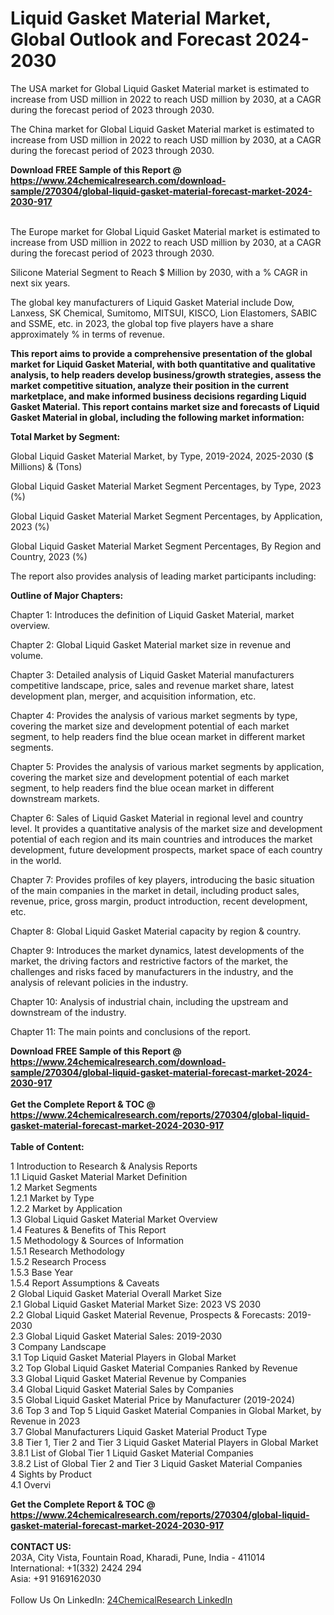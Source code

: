 <h1>Liquid Gasket Material Market, Global Outlook and Forecast 2024-2030</h1><p>The USA market for Global Liquid Gasket Material market is estimated to increase from USD million in 2022 to reach USD million by 2030, at a CAGR during the forecast period of 2023 through 2030.</p><p>
</p><p>The China market for Global Liquid Gasket Material market is estimated to increase from USD million in 2022 to reach USD million by 2030, at a CAGR during the forecast period of 2023 through 2030.</p><div><b>Download FREE Sample of this Report @ 
            <a href="https://www.24chemicalresearch.com/download-sample/270304/global-liquid-gasket-material-forecast-market-2024-2030-917">
            https://www.24chemicalresearch.com/download-sample/270304/global-liquid-gasket-material-forecast-market-2024-2030-917</a></b></div><br><p>
</p><p>The Europe market for Global Liquid Gasket Material market is estimated to increase from USD million in 2022 to reach USD million by 2030, at a CAGR during the forecast period of 2023 through 2030.</p><p>
Silicone Material Segment to Reach $ Million by 2030, with a % CAGR in next six years.</p><p>
The global key manufacturers of Liquid Gasket Material include Dow, Lanxess, SK Chemical, Sumitomo, MITSUI, KISCO, Lion Elastomers, SABIC and SSME, etc. in 2023, the global top five players have a share approximately % in terms of revenue.</p><p>
<strong>This report aims to provide a comprehensive presentation of the global market for Liquid Gasket Material, with both quantitative and qualitative analysis, to help readers develop business/growth strategies, assess the market competitive situation, analyze their position in the current marketplace, and make informed business decisions regarding Liquid Gasket Material. This report contains market size and forecasts of Liquid Gasket Material in global, including the following market information:</strong></p><p>
</p><p>
<strong>Total Market by Segment:</strong></p><p>
Global Liquid Gasket Material Market, by Type, 2019-2024, 2025-2030 ($ Millions) &amp; (Tons)</p><p>
Global Liquid Gasket Material Market Segment Percentages, by Type, 2023 (%)</p><p>
</p><p>
Global Liquid Gasket Material Market Segment Percentages, by Application, 2023 (%)</p><p>
</p><p>
Global Liquid Gasket Material Market Segment Percentages, By Region and Country, 2023 (%)</p><p>
</p><p>
The report also provides analysis of leading market participants including:</p><p>
</p><p>
</p><p>
</p><p><strong>Outline of Major Chapters:</strong></p><p>
</p><p>Chapter 1: Introduces the definition of Liquid Gasket Material, market overview.</p><p>
Chapter 2: Global Liquid Gasket Material market size in revenue and volume.</p><p>
Chapter 3: Detailed analysis of Liquid Gasket Material manufacturers competitive landscape, price, sales and revenue market share, latest development plan, merger, and acquisition information, etc.</p><p>
Chapter 4: Provides the analysis of various market segments by type, covering the market size and development potential of each market segment, to help readers find the blue ocean market in different market segments.</p><p>
Chapter 5: Provides the analysis of various market segments by application, covering the market size and development potential of each market segment, to help readers find the blue ocean market in different downstream markets.</p><p>
Chapter 6: Sales of Liquid Gasket Material in regional level and country level. It provides a quantitative analysis of the market size and development potential of each region and its main countries and introduces the market development, future development prospects, market space of each country in the world.</p><p>
Chapter 7: Provides profiles of key players, introducing the basic situation of the main companies in the market in detail, including product sales, revenue, price, gross margin, product introduction, recent development, etc.</p><p>
Chapter 8: Global Liquid Gasket Material capacity by region &amp; country.</p><p>
Chapter 9: Introduces the market dynamics, latest developments of the market, the driving factors and restrictive factors of the market, the challenges and risks faced by manufacturers in the industry, and the analysis of relevant policies in the industry.</p><p>
Chapter 10: Analysis of industrial chain, including the upstream and downstream of the industry.</p><p>
Chapter 11: The main points and conclusions of the report.</p><div><b>Download FREE Sample of this Report @ 
            <a href="https://www.24chemicalresearch.com/download-sample/270304/global-liquid-gasket-material-forecast-market-2024-2030-917">
            https://www.24chemicalresearch.com/download-sample/270304/global-liquid-gasket-material-forecast-market-2024-2030-917</a></b></div><br><div><b>Get the Complete Report & TOC @ 
            <a href="https://www.24chemicalresearch.com/reports/270304/global-liquid-gasket-material-forecast-market-2024-2030-917">
            https://www.24chemicalresearch.com/reports/270304/global-liquid-gasket-material-forecast-market-2024-2030-917</a></b></div><br>
            <b>Table of Content:</b><p>1 Introduction to Research & Analysis Reports<br />
    1.1 Liquid Gasket Material Market Definition<br />
    1.2 Market Segments<br />
        1.2.1 Market by Type<br />
        1.2.2 Market by Application<br />
    1.3 Global Liquid Gasket Material Market Overview<br />
    1.4 Features & Benefits of This Report<br />
    1.5 Methodology & Sources of Information<br />
        1.5.1 Research Methodology<br />
        1.5.2 Research Process<br />
        1.5.3 Base Year<br />
        1.5.4 Report Assumptions & Caveats<br />
2 Global Liquid Gasket Material Overall Market Size<br />
    2.1 Global Liquid Gasket Material Market Size: 2023 VS 2030<br />
    2.2 Global Liquid Gasket Material Revenue, Prospects & Forecasts: 2019-2030<br />
    2.3 Global Liquid Gasket Material Sales: 2019-2030<br />
3 Company Landscape<br />
    3.1 Top Liquid Gasket Material Players in Global Market<br />
    3.2 Top Global Liquid Gasket Material Companies Ranked by Revenue<br />
    3.3 Global Liquid Gasket Material Revenue by Companies<br />
    3.4 Global Liquid Gasket Material Sales by Companies<br />
    3.5 Global Liquid Gasket Material Price by Manufacturer (2019-2024)<br />
    3.6 Top 3 and Top 5 Liquid Gasket Material Companies in Global Market, by Revenue in 2023<br />
    3.7 Global Manufacturers Liquid Gasket Material Product Type<br />
    3.8 Tier 1, Tier 2 and Tier 3 Liquid Gasket Material Players in Global Market<br />
        3.8.1 List of Global Tier 1 Liquid Gasket Material Companies<br />
        3.8.2 List of Global Tier 2 and Tier 3 Liquid Gasket Material Companies<br />
4 Sights by Product<br />
    4.1 Overvi</p><div><b>Get the Complete Report & TOC @ 
            <a href="https://www.24chemicalresearch.com/reports/270304/global-liquid-gasket-material-forecast-market-2024-2030-917">
            https://www.24chemicalresearch.com/reports/270304/global-liquid-gasket-material-forecast-market-2024-2030-917</a></b></div><br><b>CONTACT US:</b><br>
            203A, City Vista, Fountain Road, Kharadi, Pune, India - 411014<br>
            International: +1(332) 2424 294<br>
            Asia: +91 9169162030 <br><br>
            Follow Us On LinkedIn: <a href="https://www.linkedin.com/company/24chemicalresearch/">24ChemicalResearch LinkedIn</a>